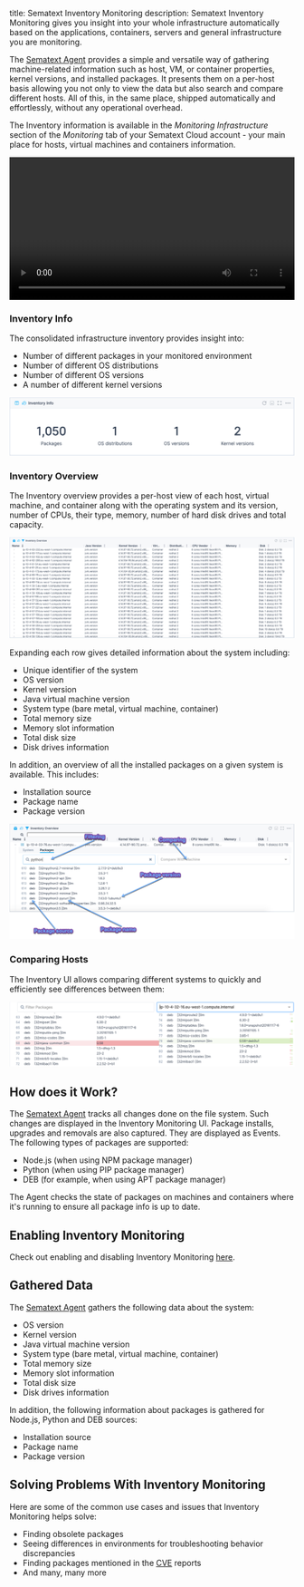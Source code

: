 title: Sematext Inventory Monitoring
description: Sematext Inventory Monitoring gives you insight into your whole infrastructure automatically based on the applications, containers, servers and general infrastructure you are monitoring.

The [Sematext Agent](../agents/sematext-agent) provides a simple and versatile way of gathering machine-related information such as host, VM, or container properties, kernel versions, and installed packages. It presents them on a per-host basis allowing you not only to view the data but also search and compare different hosts. All of this, in the same place, shipped automatically and effortlessly, without any operational overhead.

The Inventory information is available in the *Monitoring Infrastructure* section of the *Monitoring* tab of your Sematext Cloud account - your main place for hosts, virtual machines and containers information.

<!-- ![Sematext Inventory Main Screen](../images/monitoring/inventory_main_view.png) -->

<video style="display:block; width:100%; height:auto;" controls autoplay loop>
  <source src="https://cdn.sematext.com/videos/sematext-infra-inventory.mp4" type="video/mp4" />
</video>

### Inventory Info

The consolidated infrastructure inventory provides insight into:

- Number of different packages in your monitored environment
- Number of different OS distributions
- Number of different OS versions
- A number of different kernel versions

![Inventory Info](../images/monitoring/inventory_inventory_info.png)

### Inventory Overview

The Inventory overview provides a per-host view of each host, virtual machine, and container along with the operating system and its version, number of CPUs, their type, memory, number of hard disk drives and total capacity.

![Inventory Overview](../images/monitoring/inventory_overview.png)

Expanding each row gives detailed information about the system including:

- Unique identifier of the system
- OS version
- Kernel version
- Java virtual machine version
- System type (bare metal, virtual machine, container)
- Total memory size
- Memory slot information
- Total disk size
- Disk drives information

In addition, an overview of all the installed packages on a given system is available. This includes:

- Installation source
- Package name
- Package version

![Inventory Overview](../images/monitoring/inventory_packages.png)

### Comparing Hosts

The Inventory UI allows comparing different systems to quickly and efficiently see differences between them:

![Inventory Package Comparison](../images/monitoring/inventory_package_comparison.png)

## How does it Work?

The [Sematext Agent](../agents/sematext-agent) tracks all changes done on the file system. Such changes are displayed in the Inventory Monitoring UI. Package installs, upgrades and removals are also captured. They are displayed as Events. The following types of packages are supported:

- Node.js (when using NPM package manager)
- Python (when using PIP package manager)
- DEB (for example, when using APT package manager)

The Agent checks the state of packages on machines and containers where it's running to ensure all package info is up to date.

## Enabling Inventory Monitoring

Check out enabling and disabling Inventory Monitoring [here](../agents/sematext-agent/packages/configuration/).

## Gathered Data

The [Sematext Agent](../agents/sematext-agent) gathers the following data about the system:

- OS version
- Kernel version
- Java virtual machine version
- System type (bare metal, virtual machine, container)
- Total memory size
- Memory slot information
- Total disk size
- Disk drives information

In addition, the following information about packages is gathered for Node.js, Python and DEB sources:

- Installation source
- Package name
- Package version

## Solving Problems With Inventory Monitoring

Here are some of the common use cases and issues that Inventory Monitoring helps solve:

- Finding obsolete packages  
- Seeing differences in environments for troubleshooting behavior discrepancies
- Finding packages mentioned in the [CVE](https://en.wikipedia.org/wiki/Common_Vulnerabilities_and_Exposures) reports
- And many, many more
